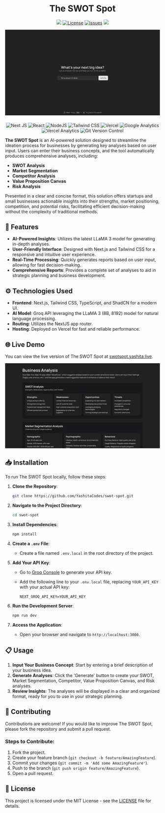 <h1 align="center">The SWOT Spot</h1>

<p align="center">
	<a href="https://github.com/YashitaCodes/swot-spot/blob/main/README.md"><img src="https://img.shields.io/badge/Documentation-see%20docs-green?style=flat-square"/></a>
	<a href="#license"><img src="https://img.shields.io/badge/License-MIT-blue" alt="License"></a>
	<a href="https://github.com/YashitaCodes/swot-spot/issues"><img src="https://img.shields.io/github/issues/YashitaCodes/swot-spot" alt="issues"></a>
	<a href="https://snyk.io/test/github/YashitaCodes/swot-spot?targetFile=package.json"><img src="https://snyk.io/test/github/YashitaCodes/swot-spot/badge.svg?targetFile=package.json"></a>
</p>

<img src="public/banner.jpg" alt="Website Screenshot" align="center">
</img>

<p align="center" style="padding-top: 10px;">
	<img src="https://img.shields.io/badge/Next-black?style=for-the-badge&logo=next.js&logoColor=white" alt="Next JS"/>
	<img src="https://img.shields.io/badge/SHADCN-%2320232a.svg?style=for-the-badge&logo=framer&logoColor=%2361DAFB" alt="React"/>
	<img src="https://img.shields.io/badge/node.js-6DA55F?style=for-the-badge&logo=node.js&logoColor=white" alt="NodeJS"/>
	<img src="https://img.shields.io/badge/tailwindcss-%2338B2AC.svg?style=for-the-badge&logo=tailwind-css&logoColor=white" alt="Tailwind CSS"/>
	<img src="https://img.shields.io/badge/vercel-%23000000.svg?style=for-the-badge&logo=vercel&logoColor=white" alt="Vercel"/>
	<img src="https://img.shields.io/badge/google_analytics-%23ED8B00.svg?style=for-the-badge&logo=googleanalytics&logoColor=white" alt="Google Analytics"/>
	<img src="https://img.shields.io/badge/vercel_analytics-%23000000.svg?style=for-the-badge&logo=vercel&logoColor=white" alt="Vercel Analytics"/>
	<img src="https://img.shields.io/badge/git-%23F05033.svg?style=for-the-badge&logo=git&logoColor=white" alt="Git Version Control"/>
</p>

**The SWOT Spot** is an AI-powered solution designed to streamline the ideation process for businesses by generating key analyses based on user input. Users can enter their business concepts, and the tool automatically produces comprehensive analyses, including:

- **SWOT Analysis**
- **Market Segmentation**
- **Competitor Analysis**
- **Value Proposition Canvas**
- **Risk Analysis**

Presented in a clear and concise format, this solution offers startups and small businesses actionable insights into their strengths, market positioning, competition, and potential risks, facilitating efficient decision-making without the complexity of traditional methods.

## 🚀 Features

- **AI-Powered Insights**: Utilizes the latest LLaMA 3 model for generating in-depth analyses.
- **User-Friendly Interface**: Designed with Next.js and Tailwind CSS for a responsive and intuitive user experience.
- **Real-Time Processing**: Quickly generates reports based on user input, allowing for fast decision-making.
- **Comprehensive Reports**: Provides a complete set of analyses to aid in strategic planning and business development.

## ⚙️ Technologies Used

- **Frontend**: Next.js, Tailwind CSS, TypeScript, and ShadCN for a modern UI.
- **AI Model**: Groq API leveraging the LLaMA 3 (8B, 8192) model for natural language processing.
- **Routing**: Utilizes the NextJS app router.
- **Hosting**: Deployed on Vercel for fast and reliable performance.

## 🌐 Live Demo

You can view the live version of The SWOT Spot at [swotspot.yashita.live](https://swotspot.yashita.live).

![Demo Screenshot](public/demo.jpg)

## 📥 Installation

To run The SWOT Spot locally, follow these steps:

1. **Clone the Repository**:

   ```bash
   git clone https://github.com/YashitaCodes/swot-spot.git
   ```

2. **Navigate to the Project Directory**:

   ```bash
   cd swot-spot
   ```

3. **Install Dependencies**:

   ```bash
   npm install
   ```

4. **Create a `.env` File**:
   - Create a file named `.env.local` in the root directory of the project.

5. **Add Your API Key**:
   - Go to [Groq Console](https://console.groq.com/keys) to generate your API key.
   - Add the following line to your `.env.local` file, replacing `YOUR_API_KEY` with your actual API key:

     ```plaintext
     NEXT_GROQ_API_KEY=YOUR_API_KEY
     ```

6. **Run the Development Server**:

   ```bash
   npm run dev
   ```

7. **Access the Application**:
   - Open your browser and navigate to `http://localhost:3000`.

## 📋 Usage

1. **Input Your Business Concept**: Start by entering a brief description of your business idea.
2. **Generate Analyses**: Click the 'Generate' button to create your SWOT, Market Segmentation, Competitor, Value Proposition Canvas, and Risk analyses.
3. **Review Insights**: The analyses will be displayed in a clear and organized format, ready for you to use in your strategic planning.

## 🤝 Contributing

Contributions are welcome! If you would like to improve The SWOT Spot, please fork the repository and submit a pull request. 

### Steps to Contribute:

1. Fork the project.
2. Create your feature branch (`git checkout -b feature/AmazingFeature`).
3. Commit your changes (`git commit -m 'Add some AmazingFeature'`).
4. Push to the branch (`git push origin feature/AmazingFeature`).
5. Open a pull request.

## 📝 License

This project is licensed under the MIT License - see the [LICENSE](LICENSE.md) file for details.

